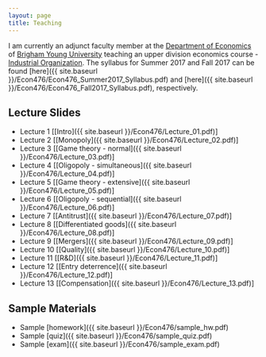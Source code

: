 ```yaml
---
layout: page
title: Teaching
---
```


I am currently an adjunct faculty member at the [Department of Economics](http://ses.wsu.edu) of [Brigham Young University](https://www.byu.edu) teaching an upper division economics course - [Industrial Organization](https://catalog.byu.edu/family-home-and-social-sciences/economics/industrial-organization). The syllabus for Summer 2017 and Fall 2017 can be found [here]({{ site.baseurl }}/Econ476/Econ476_Summer2017_Syllabus.pdf) and [here]({{ site.baseurl }}/Econ476/Econ476_Fall2017_Syllabus.pdf), respectively.

## Lecture Slides

* Lecture 1 [[Intro]({{ site.baseurl }}/Econ476/Lecture_01.pdf)]
* Lecture 2 [[Monopoly]({{ site.baseurl }}/Econ476/Lecture_02.pdf)]
* Lecture 3 [[Game theory - normal]({{ site.baseurl }}/Econ476/Lecture_03.pdf)]
* Lecture 4 [[Oligopoly - simultaneous]({{ site.baseurl }}/Econ476/Lecture_04.pdf)]
* Lecture 5 [[Game theory - extensive]({{ site.baseurl }}/Econ476/Lecture_05.pdf)]
* Lecture 6 [[Oligopoly - sequential]({{ site.baseurl }}/Econ476/Lecture_06.pdf)]
* Lecture 7 [[Antitrust]({{ site.baseurl }}/Econ476/Lecture_07.pdf)]
* Lecture 8 [[Differentiated goods]({{ site.baseurl }}/Econ476/Lecture_08.pdf)]
* Lecture 9 [[Mergers]({{ site.baseurl }}/Econ476/Lecture_09.pdf)]
* Lecture 10 [[Quality]({{ site.baseurl }}/Econ476/Lecture_10.pdf)]
* Lecture 11 [[R&D]({{ site.baseurl }}/Econ476/Lecture_11.pdf)]
* Lecture 12 [[Entry deterrence]({{ site.baseurl }}/Econ476/Lecture_12.pdf)]
* Lecture 13 [[Compensation]({{ site.baseurl }}/Econ476/Lecture_13.pdf)]

## Sample Materials

* Sample [homework]({{ site.baseurl }}/Econ476/sample_hw.pdf)
* Sample [quiz]({{ site.baseurl }}/Econ476/sample_quiz.pdf)
* Sample [exam]({{ site.baseurl }}/Econ476/sample_exam.pdf)
